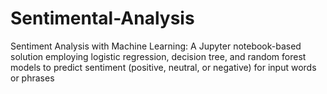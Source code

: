 # Sentimental-Analysis
Sentiment Analysis with Machine Learning: A Jupyter notebook-based solution employing logistic regression, decision tree, and random forest models to predict sentiment (positive, neutral, or negative) for input words or phrases

